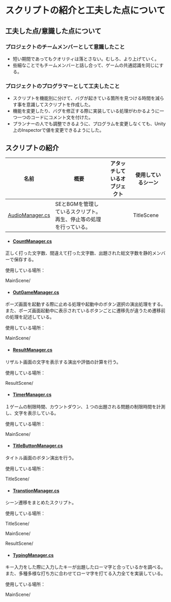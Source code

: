 # スクリプトの紹介と工夫した点について
## 工夫した点/意識した点について
### プロジェクトのチームメンバーとして意識したこと
- 短い期間であってもクオリティは落とさない。むしろ、より上げていく。
- 些細なことでもチームメンバーと話し合って、ゲームの共通認識を同じにする。

### プロジェクトのプログラマーとして工夫したこと
- スクリプトを機能別に分けて、バグが起きている箇所を見つける時間を減らす事を意識してスクリプトを作成した。
- 機能を変更したり、バグを修正する際に実装している処理がわかるように一つ一つのコードにコメント文を付けた。
- プランナーの人でも調整できるように、プログラムを変更しなくても、Unity上のInspectorで値を変更できるようにした。


## スクリプトの紹介
| 名前 | 概要 | アタッチしているオブジェクト | 使用しているシーン |
------|------|-----------------------------|----------------------
| [AudioManager.cs](TypeBeat/Assets/Script/AudioManager.cs) | SEとBGMを管理しているスクリプト。再生、停止等の処理を行っている。 |  | TitleScene |

- #### [CountManager.cs](TypeBeat/Assets/Script/CountManager.cs)
正しく打った文字数、間違えて打った文字数、出題された総文字数を静的メンバーで保存する。

使用している場所：

MainScene/

- #### [OutGameManager.cs](TypeBeat/Assets/Script/OutGameManager.cs)
ポーズ画面を起動する際に止める処理や起動中のボタン選択の演出処理をする。
また、ポーズ画面起動中に表示されているボタンごとに遷移先が違うため遷移前の処理を記述している。

使用している場所：

MainScene/

- #### [ResultManager.cs](TypeBeat/Assets/Script/ResultManager.cs)
リザルト画面の文字を表示する演出や評価の計算を行う。

使用している場所：

ResultScene/

- #### [TimerManager.cs](TypeBeat/Assets/Script/TimerManager.cs)
１ゲームの制限時間、カウントダウン、１つの出題される問題の制限時間を計測し、文字を表示している。

使用している場所：

MainScene/

- #### [TitleButtonManager.cs](TypeBeat/Assets/Script/TitleButtonManager.cs)
タイトル画面のボタン演出を行う。

使用している場所：

TitleScene/

- #### [TranstionManager.cs](TypeBeat/Assets/Script/TranstionManager.cs)
シーン遷移をまとめたスクリプト。

使用している場所：

TitleScene/

MainScene/

ResultScene/

- #### [TypingManager.cs](TypeBeat/Assets/Script/TypingManager.cs)
キー入力をした際に入力したキーが出題したローマ字と合っているかを調べる。
また、多種多様な打ち方に合わせてローマ字を打てる入力全てを実装している。

使用している場所：

MainScene/
